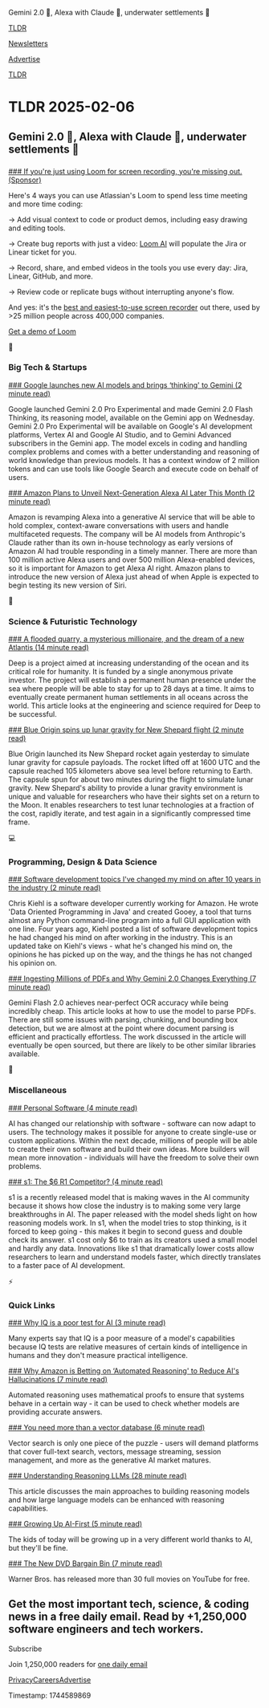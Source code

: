 Gemini 2.0 🤖, Alexa with Claude 🧠, underwater settlements 🌊

[TLDR](/)

[Newsletters](/newsletters)

[Advertise](https://advertise.tldr.tech/)

[TLDR](/)

# TLDR 2025-02-06

## Gemini 2.0 🤖, Alexa with Claude 🧠, underwater settlements 🌊

### 

[### If you're just using Loom for screen recording, you're missing out. (Sponsor)](https://www.atlassian.com/software/loom?utm_source=tldr&amp;utm_medium=paid-display&amp;utm_campaign=P:loom*O:clm*C:wac*H:fy25q3*I:loom-ent-awareness*Y:loom*)

Here's 4 ways you can use Atlassian's Loom to spend less time meeting and more time coding:

→ Add visual context to code or product demos, including easy drawing and editing tools.

→ Create bug reports with just a video: [Loom AI](https://www.atlassian.com/software/loom?utm_source=tldr&utm_medium=paid-display&utm_campaign=P%3Aloom*O%3Aclm*C%3Awac*H%3Afy25q3*I%3Aloom-ent-awareness*Y%3Aloom*&tab=) will populate the Jira or Linear ticket for you.

→ Record, share, and embed videos in the tools you use every day: Jira, Linear, GitHub, and more.

→ Review code or replicate bugs without interrupting anyone's flow.

And yes: it's the [best and easiest-to-use screen recorder](https://www.atlassian.com/software/loom?utm_source=tldr&utm_medium=paid-display&utm_campaign=P%3Aloom*O%3Aclm*C%3Awac*H%3Afy25q3*I%3Aloom-ent-awareness*Y%3Aloom*&tab=) out there, used by >25 million people across 400,000 companies.

[Get a demo of Loom](https://www.atlassian.com/software/loom/demo?utm_source=tldr&utm_medium=paid-display&utm_campaign=P:loom*O:clm*C:demo*H:fy25q3*I:loom-ent-awareness*Y:loom*)

📱

### Big Tech & Startups

[### Google launches new AI models and brings ‘thinking' to Gemini (2 minute read)](https://techcrunch.com/2025/02/05/google-launches-new-ai-models-and-brings-thinking-to-gemini/?utm_source=tldrnewsletter)

Google launched Gemini 2.0 Pro Experimental and made Gemini 2.0 Flash Thinking, its reasoning model, available on the Gemini app on Wednesday. Gemini 2.0 Pro Experimental will be available on Google's AI development platforms, Vertex AI and Google AI Studio, and to Gemini Advanced subscribers in the Gemini app. The model excels in coding and handling complex problems and comes with a better understanding and reasoning of world knowledge than previous models. It has a context window of 2 million tokens and can use tools like Google Search and execute code on behalf of users.

[### Amazon Plans to Unveil Next-Generation Alexa AI Later This Month (2 minute read)](https://www.macrumors.com/2025/02/05/alexa-ai-coming-february/?utm_source=tldrnewsletter)

Amazon is revamping Alexa into a generative AI service that will be able to hold complex, context-aware conversations with users and handle multifaceted requests. The company will be AI models from Anthropic's Claude rather than its own in-house technology as early versions of Amazon AI had trouble responding in a timely manner. There are more than 100 million active Alexa users and over 500 million Alexa-enabled devices, so it is important for Amazon to get Alexa AI right. Amazon plans to introduce the new version of Alexa just ahead of when Apple is expected to begin testing its new version of Siri.

🚀

### Science & Futuristic Technology

[### A flooded quarry, a mysterious millionaire, and the dream of a new Atlantis (14 minute read)](https://www.theguardian.com/environment/2025/feb/03/flooded-quarry-mysterious-millionaire-and-dream-new-atlantis-welsh-border-deep?utm_source=tldrnewsletter)

Deep is a project aimed at increasing understanding of the ocean and its critical role for humanity. It is funded by a single anonymous private investor. The project will establish a permanent human presence under the sea where people will be able to stay for up to 28 days at a time. It aims to eventually create permanent human settlements in all oceans across the world. This article looks at the engineering and science required for Deep to be successful.

[### Blue Origin spins up lunar gravity for New Shepard flight (2 minute read)](https://www.theregister.com/2025/02/05/new_shepard_lunar_gravity/?utm_source=tldrnewsletter)

Blue Origin launched its New Shepard rocket again yesterday to simulate lunar gravity for capsule payloads. The rocket lifted off at 1600 UTC and the capsule reached 105 kilometers above sea level before returning to Earth. The capsule spun for about two minutes during the flight to simulate lunar gravity. New Shepard's ability to provide a lunar gravity environment is unique and valuable for researchers who have their sights set on a return to the Moon. It enables researchers to test lunar technologies at a fraction of the cost, rapidly iterate, and test again in a significantly compressed time frame.

💻

### Programming, Design & Data Science

[### Software development topics I've changed my mind on after 10 years in the industry (2 minute read)](https://chriskiehl.com/article/thoughts-after-10-years?utm_source=tldrnewsletter)

Chris Kiehl is a software developer currently working for Amazon. He wrote 'Data Oriented Programming in Java' and created Gooey, a tool that turns almost any Python command-line program into a full GUI application with one line. Four years ago, Kiehl posted a list of software development topics he had changed his mind on after working in the industry. This is an updated take on Kiehl's views - what he's changed his mind on, the opinions he has picked up on the way, and the things he has not changed his opinion on.

[### Ingesting Millions of PDFs and Why Gemini 2.0 Changes Everything (7 minute read)](https://www.sergey.fyi/articles/gemini-flash-2?utm_source=tldrnewsletter)

Gemini Flash 2.0 achieves near-perfect OCR accuracy while being incredibly cheap. This article looks at how to use the model to parse PDFs. There are still some issues with parsing, chunking, and bounding box detection, but we are almost at the point where document parsing is efficient and practically effortless. The work discussed in the article will eventually be open sourced, but there are likely to be other similar libraries available.

🎁

### Miscellaneous

[### Personal Software (4 minute read)](https://leerob.com/n/personal-software?utm_source=tldrnewsletter)

AI has changed our relationship with software - software can now adapt to users. The technology makes it possible for anyone to create single-use or custom applications. Within the next decade, millions of people will be able to create their own software and build their own ideas. More builders will mean more innovation - individuals will have the freedom to solve their own problems.

[### s1: The $6 R1 Competitor? (4 minute read)](https://timkellogg.me/blog/2025/02/03/s1?utm_source=tldrnewsletter)

s1 is a recently released model that is making waves in the AI community because it shows how close the industry is to making some very large breakthroughs in AI. The paper released with the model sheds light on how reasoning models work. In s1, when the model tries to stop thinking, is it forced to keep going - this makes it begin to second guess and double check its answer. s1 cost only $6 to train as its creators used a small model and hardly any data. Innovations like s1 that dramatically lower costs allow researchers to learn and understand models faster, which directly translates to a faster pace of AI development.

⚡

### Quick Links

[### Why IQ is a poor test for AI (3 minute read)](https://techcrunch.com/2025/02/05/why-iq-is-a-poor-test-for-ai/?utm_source=tldrnewsletter)

Many experts say that IQ is a poor measure of a model's capabilities because IQ tests are relative measures of certain kinds of intelligence in humans and they don't measure practical intelligence.

[### Why Amazon is Betting on ‘Automated Reasoning' to Reduce AI's Hallucinations (7 minute read)](https://www.wsj.com/articles/why-amazon-is-betting-on-automated-reasoning-to-reduce-ais-hallucinations-b838849e?st=K13Tz3&reflink=desktopwebshare_permalink&utm_source=tldrnewsletter)

Automated reasoning uses mathematical proofs to ensure that systems behave in a certain way - it can be used to check whether models are providing accurate answers.

[### You need more than a vector database (6 minute read)](https://redis.io/blog/you-need-more-than-a-vector-database/?utm_source=tldrnewsletter)

Vector search is only one piece of the puzzle - users will demand platforms that cover full-text search, vectors, message streaming, session management, and more as the generative AI market matures.

[### Understanding Reasoning LLMs (28 minute read)](https://magazine.sebastianraschka.com/p/understanding-reasoning-llms?utm_source=tldrnewsletter)

This article discusses the main approaches to building reasoning models and how large language models can be enhanced with reasoning capabilities.

[### Growing Up AI-First (5 minute read)](https://spyglass.org/kids-and-ai/?utm_source=tldrnewsletter)

The kids of today will be growing up in a very different world thanks to AI, but they'll be fine.

[### The New DVD Bargain Bin (7 minute read)](https://tedium.co/2025/02/05/warner-bros-youtube-full-movie-releases/?utm_source=tldrnewsletter)

Warner Bros. has released more than 30 full movies on YouTube for free.

## Get the most important tech, science, & coding news in a free daily email. Read by +1,250,000 software engineers and tech workers.

Subscribe

Join 1,250,000 readers for [one daily email](/api/latest/tech)

[Privacy](/privacy)[Careers](https://jobs.ashbyhq.com/tldr.tech)[Advertise](/tech/advertise)

Timestamp: 1744589869